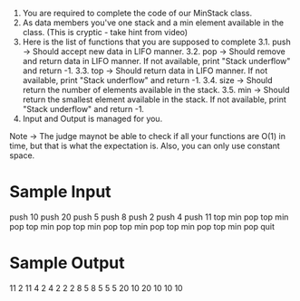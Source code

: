 1. You are required to complete the code of our MinStack class. 
2. As data members you've one stack and a min element available in the class. (This is cryptic - take hint from video)
3. Here is the list of functions that you are supposed to complete
      3.1. push -> Should accept new data in LIFO manner.
      3.2. pop -> Should remove and return data in LIFO manner. If not available, print 
       "Stack underflow" and return -1.
      3.3. top -> Should return data in LIFO manner. If not available, print "Stack 
      underflow" and return -1.
     3.4. size -> Should return the number of elements available in the stack.
     3.5. min -> Should return the smallest element available in the stack. If not 
     available, print "Stack underflow" and return -1.
4. Input and Output is managed for you.

Note -> The judge maynot be able to check if all your functions are O(1) in time, but that is what the expectation is. Also, you can only use constant space.



# Sample Input

push 10
push 20
push 5
push 8
push 2
push 4
push 11
top
min
pop
top
min
pop
top
min
pop
top
min
pop
top
min
pop
top
min
pop
top
min
pop
quit

# Sample Output

11
2
11
4
2
4
2
2
2
8
5
8
5
5
5
20
10
20
10
10
10